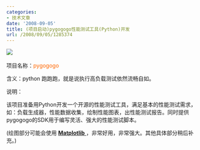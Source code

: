 ```yaml
---
categories:
- 技术文章
date: '2008-09-05'
title: (项目启动)pygogogo性能测试工具(Python)开发
url: /2008/09/05/1285374
---
```



![](http://www.cnblogs.com/images/cnblogs_com/coderzh/pygogogo.png)&nbsp;

项目名称：<font style="color: #ff6600;">pygogogo</font>

含义：python 跑跑跑，就是说执行高负载测试依然流畅自如。

说明：

该项目准备用Python开发一个开源的性能测试工具，满足基本的性能测试需求，如：负载生成器，性能数据收集，绘制性能图表，出性能测试报告。同时提供pygogogo的SDK用于编写灵活、强大的性能测试脚本。

(绘图部分可能会使用 [**Matplotlib** ](http://matplotlib.sourceforge.net/)，非常好用，非常强大。其他具体部分稍后补充。)
